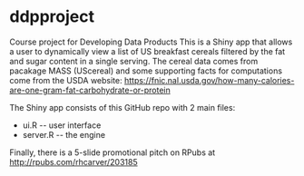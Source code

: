 # ddpproject
Course project for Developing Data Products
This is a Shiny app that allows a user to dynamically view a list of US breakfast cereals filtered by the fat and sugar content in a single serving. 
The cereal data comes from pacakage MASS (UScereal) and some supporting facts for computations come from the USDA website:
  https://fnic.nal.usda.gov/how-many-calories-are-one-gram-fat-carbohydrate-or-protein

The Shiny app consists of this GitHub repo with 2 main files:
* ui.R -- user interface
* server.R -- the engine 

Finally, there is a 5-slide promotional pitch on RPubs at http://rpubs.com/rhcarver/203185
